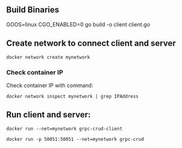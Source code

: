 ## Build Binaries

GOOS=linux CGO_ENABLED=0 go build -o client client.go

## Create network to connect client and server

```
docker network create mynetwork
```
### Check container IP

Check container IP with command:  
```
docker network inspect mynetwork | grep IPAddress
```


## Run client and server:

```
docker run --net=mynetwork grpc-crud-client
```
```
docker run -p 50051:50051 --net=mynetwork grpc-crud
```
